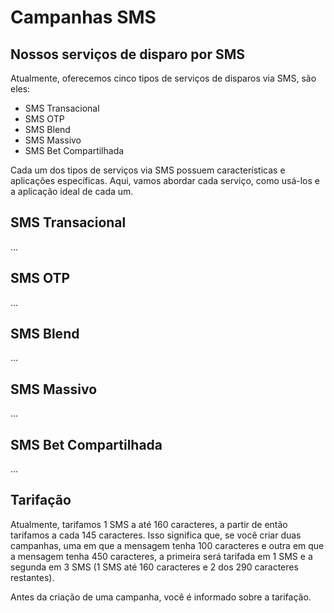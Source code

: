<script setup>
  import NoteComponent from './components/Note.md';
  import AsideArticle from "./components/AsideArticle.vue";
</script>

<div style="margin-bottom: 2rem">
  <NoteComponent/>
</div>

# Campanhas SMS

<AsideArticle/>

## Nossos serviços de disparo por SMS

Atualmente, oferecemos cinco tipos de serviços de disparos via SMS, são eles:

- SMS Transacional
- SMS OTP
- SMS Blend
- SMS Massivo
- SMS Bet Compartilhada

Cada um dos tipos de serviços via SMS possuem características e aplicações específicas. Aqui, vamos abordar cada
serviço, como usá-los e a aplicação ideal de cada um.

## SMS Transacional

...

## SMS OTP

...

## SMS Blend

...

## SMS Massivo

...

## SMS Bet Compartilhada

...

## Tarifação

Atualmente, tarifamos 1 SMS a até 160 caracteres, a partir de então tarifamos a cada 145 caracteres. Isso significa que, se você criar duas campanhas, uma em que a mensagem tenha 100 caracteres e outra em que a mensagem tenha 450 caracteres, a primeira será tarifada em 1 SMS e a segunda em 3 SMS (1 SMS até 160 caracteres e 2 dos 290 caracteres restantes). 

Antes da criação de uma campanha, você é informado sobre a tarifação. 